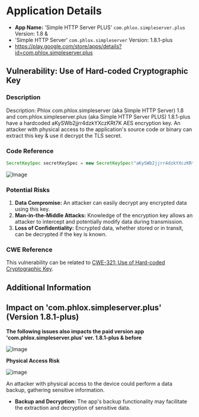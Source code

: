 

# Application Details
- **App Name:** 'Simple HTTP Server PLUS' `com.phlox.simpleserver.plus` Version: 1.8  &
- 'Simple HTTP Server' `com.phlox.simpleserver` Version: 1.8.1-plus
- https://play.google.com/store/apps/details?id=com.phlox.simpleserver.plus
  
## Vulnerability: Use of Hard-coded Cryptographic Key

### Description
Description: Phlox com.phlox.simpleserver (aka Simple HTTP Server) 1.8 and com.phlox.simpleserver.plus (aka Simple HTTP Server PLUS) 1.8.1-plus have a hardcoded aKySWb2jjrr4dzkYXczKRt7K AES encryption key. An attacker with physical access to the application's source code or binary can extract this key & use it decrypt the TLS secret.

### Code Reference
```java
SecretKeySpec secretKeySpec = new SecretKeySpec("aKySWb2jjrr4dzkYXczKRt7K".getBytes(), "AES");
```
![Image](https://github.com/actuator/com.phlox.simpleserver/assets/78701239/9301599f-222f-4f7f-8e33-d41eb90167da)

### Potential Risks
1. **Data Compromise:** An attacker can easily decrypt any encrypted data using this key.
2. **Man-in-the-Middle Attacks:** Knowledge of the encryption key allows an attacker to intercept and potentially modify data during transmission.
3. **Loss of Confidentiality:** Encrypted data, whether stored or in transit, can be decrypted if the key is known.

### CWE Reference
This vulnerability can be related to [CWE-321: Use of Hard-coded Cryptographic Key](https://cwe.mitre.org/data/definitions/321.html).

## Additional Information

## Impact on 'com.phlox.simpleserver.plus' (Version 1.8.1-plus)

**The following issues also impacts the paid version app 'com.phlox.simpleserver.plus' ver. 1.8.1-plus & before**

![Image](https://github.com/actuator/com.phlox.simpleserver/assets/78701239/fbcf5097-4d85-4870-b280-4cbf14926c4a)


**Physical Access Risk**

![image](https://github.com/actuator/com.phlox.simpleserver/assets/78701239/8eb13ee5-a2dc-4260-9f3a-f80b2a90909f)



An attacker with physical access to the device could perform a data backup, gathering sensitive information. 

- **Backup and Decryption:** The app's backup functionality may facilitate the extraction and decryption of sensitive data.


